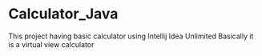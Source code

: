 # Calculator_Java
This project having basic calculator using Intellij Idea Unlimited
Basically it is a virtual view calculator

 
